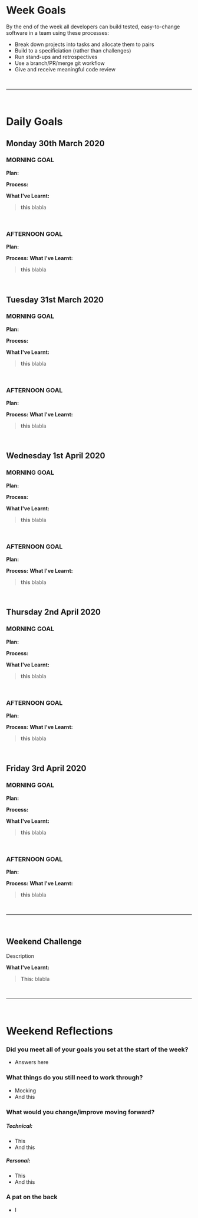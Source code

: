 # Week  Goals

By the end of the week all developers can build tested, easy-to-change software in a team using these processes:

- Break down projects into tasks and allocate them to pairs
- Build to a specificiation (rather than challenges)
- Run stand-ups and retrospectives
- Use a branch/PR/merge git workflow
- Give and receive meaningful code review

<br>

***

<br>

# Daily Goals

## Monday 30th March 2020
### MORNING GOAL

**Plan:**

**Process:**

**What I've Learnt:**
>**this** blabla

<br>

### AFTERNOON GOAL

**Plan:**

**Process:**
**What I've Learnt:**
>**this** blabla

<br>

## Tuesday 31st March 2020
### MORNING GOAL

**Plan:**

**Process:**

**What I've Learnt:**
>**this** blabla

<br>

### AFTERNOON GOAL

**Plan:**

**Process:**
**What I've Learnt:**
>**this** blabla

<br>

## Wednesday 1st April 2020
### MORNING GOAL

**Plan:**

**Process:**

**What I've Learnt:**
>**this** blabla

<br>

### AFTERNOON GOAL

**Plan:**

**Process:**
**What I've Learnt:**
>**this** blabla

<br>

## Thursday 2nd April 2020
### MORNING GOAL

**Plan:**

**Process:**

**What I've Learnt:**
>**this** blabla

<br>

### AFTERNOON GOAL

**Plan:**

**Process:**
**What I've Learnt:**
>**this** blabla

<br>

## Friday 3rd April 2020
### MORNING GOAL

**Plan:**

**Process:**

**What I've Learnt:**
>**this** blabla

<br>

### AFTERNOON GOAL

**Plan:**

**Process:**
**What I've Learnt:**
>**this** blabla


<br>

***

<br>

## Weekend Challenge
Description

**What I've Learnt:**
>**This:** blabla

<br>

***

<br>


# Weekend Reflections

### Did you meet all of your goals you set at the start of the week?
* Answers here

### What things do you still need to work through?
* Mocking
* And this

### What would you change/improve moving forward?
##### Technical: 
* This
* And this
##### Personal:
* This
* And this

### A pat on the back
* I 
<br>
